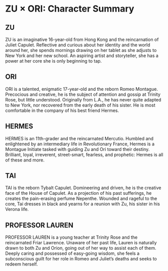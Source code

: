 # ZU × ORI: Character Summary

## **ZU**  
ZU is an imaginative 16-year-old from Hong Kong and the reincarnation of Juliet Capulet. Reflective and curious about her identity and the world around her, she spends mornings drawing on her tablet as she adjusts to New York and her new school. An aspiring artist and storyteller, she has a power at her core she is only beginning to tap.

## **ORI**  
ORI is a talented, enigmatic 17-year-old and the reborn Romeo Montague. Precocious and creative, he is the subject of attention and gossip at Trinity Rose, but little understood. Originally from L.A., he has never quite adapted to New York, nor recovered from the early death of his sister. He is most comfortable in the company of his best friend Hermes.

## **HERMES**  
HERMES is an 11th-grader and the reincarnated Mercutio. Humbled and enlightened by an intermediary life in Revolutionary France, Hermes is a Montague Initiate tasked with guiding Zu and Ori toward their destiny. Brilliant, loyal, irreverent, street-smart, fearless, and prophetic: Hermes is all of these and more.

## **TAI**  
TAI is the reborn Tybalt Capulet. Domineering and driven, he is the creative face of the House of Capulet. As a projection of his past sufferings, he creates the pain-erasing perfume Nepenthe. Wounded and rageful to the core, Tai dresses in black and yearns for a reunion with Zu, his sister in his Verona life.

## **PROFESSOR LAUREN**  
PROFESSOR LAUREN is a young teacher at Trinity Rose and the reincarnated Friar Lawrence. Unaware of her past life, Lauren is naturally drawn to both Zu and Orion, going out of her way to assist each of them. Deeply caring and possessed of easy-going wisdom, she feels a subconscious guilt for her role in Romeo and Juliet’s deaths and seeks to redeem herself.
